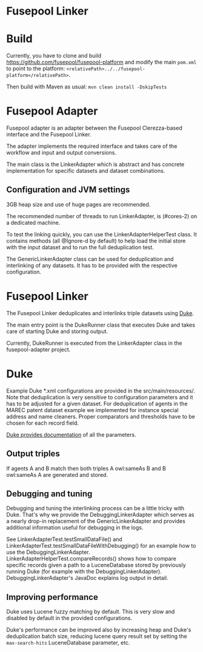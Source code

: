 # Fusepool Linker

# Build
Currently, you have to clone and build https://github.com/fusepool/fusepool-platform and modify the main `pom.xml`
to point to the platform: `<relativePath>../../fusepool-platform</relativePath>`.

Then build with Maven as usual: `mvn clean install -DskipTests`

# Fusepool Adapter

Fusepool adapter is an adapter between the Fusepool Clerezza-based interface and the Fusepool Linker.

The adapter implements the required interface and takes care of the workflow and input and output conversions.

The main class is the LinkerAdapter which is abstract and has concrete implementation for specific datasets and dataset
combinations.

## Configuration and JVM settings
3GB heap size and use of huge pages are recommended.

The recommended number of threads to run LinkerAdapter, is (#cores-2) on a dedicated machine. 

To test the linking quickly, you can use the LinkerAdapterHelperTest class. It contains methods (all @Ignore-d by default)
to help load the initial store with the input dataset and to run the full deduplication test.

The GenericLinkerAdapter class can be used for deduplication and interlinking of any datasets. It has to be provided
with the respective configuration.

# Fusepool Linker

The Fusepool Linker deduplicates and interlinks triple datasets using [Duke][1].

The main entry point is the DukeRunner class that executes Duke and takes care of 
starting Duke and storing output.

Currently, DukeRunner is executed from the LinkerAdapter class in the 
fusepool-adapter project.

# Duke
Example Duke \*.xml configurations are provided in the src/main/resources/. Note that
deduplication is very sensitive to configuration parameters and it has to be 
adjusted for a given dataset. For deduplication of agents in the MAREC patent
dataset example we implemented for instance special address and name cleaners.
Proper comparators and thresholds have to be chosen for each record field.

[Duke provides documentation][2] of all the parameters.

## Output triples

If agents A and B match then both triples A owl:sameAs B and B owl:sameAs A are
generated and stored. 

## Debugging and tuning
Debugging and tuning the interlinking process can be a little tricky with Duke.
That's why we provide the DebuggingLinkerAdapter which serves as a nearly drop-in
replacement of the GenericLinkerAdapter and provides additional information useful
for debugging in the logs.

See LinkerAdapterTest.testSmallDataFile() and LinkerAdapterTest.testSmallDataFileWithDebugging()
for an example how to use the DebuggingLinkerAdapter.
LinkerAdapterHelperTest.compareRecords() shows how to compare specific records given a path
to a LuceneDatabase stored by previously running Duke (for example with the DebuggingLinkerAdapter).
DebuggingLinkerAdapter's JavaDoc explains log output in detail.

## Improving performance
Duke uses Lucene fuzzy matching by default. This is very slow and disabled by 
default in the provided configurations.

Duke's performance can be improved also by increasing heap and Duke's deduplication
batch size, reducing lucene query result set by setting the `max-search-hits`
LuceneDatabase parameter, etc.

[1]: https://github.com/larsga/Duke
[2]: https://code.google.com/p/duke/
